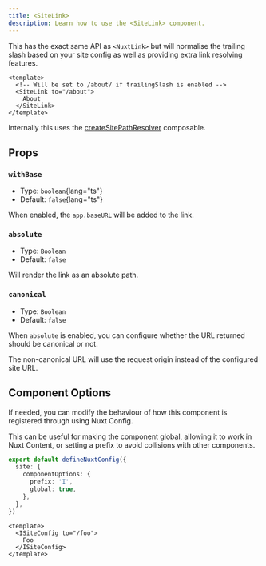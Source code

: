 ```yaml
---
title: <SiteLink>
description: Learn how to use the <SiteLink> component.
---
```


This has the exact same API as `<NuxtLink>` but will normalise the trailing slash based on your site config
as well as providing extra link resolving features.

```vue
<template>
  <!-- Will be set to /about/ if trailingSlash is enabled -->
  <SiteLink to="/about">
    About
  </SiteLink>
</template>
```

Internally this uses the [createSitePathResolver](/docs/site-config/api/create-site-path-resolver) composable.

## Props

### `withBase`

- Type: `boolean`{lang="ts"}
- Default: `false`{lang="ts"}

When enabled, the `app.baseURL` will be added to the link.

### `absolute`

- Type: `Boolean`
- Default: `false`

Will render the link as an absolute path.

### `canonical`

- Type: `Boolean`
- Default: `false`

When `absolute` is enabled, you can configure whether the URL returned should be canonical or not.

The non-canonical URL will use the request origin instead of the configured site URL.

## Component Options

If needed, you can modify the behaviour of how this component is registered through using Nuxt Config.

This can be useful for making the component global, allowing it to work in Nuxt Content, or setting a prefix
to avoid collisions with other components.

```ts
export default defineNuxtConfig({
  site: {
    componentOptions: {
      prefix: 'I',
      global: true,
    },
  },
})
```

```vue
<template>
  <ISiteConfig to="/foo">
    Foo
  </ISiteConfig>
</template>
```
